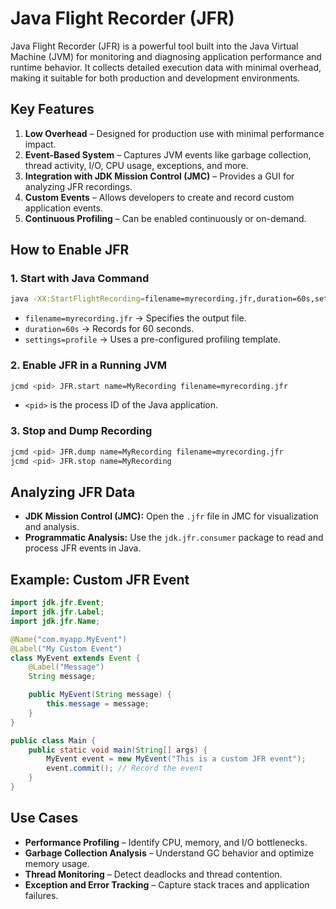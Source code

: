 # Java Flight Recorder (JFR)

Java Flight Recorder (JFR) is a powerful tool built into the Java Virtual Machine (JVM) for monitoring and diagnosing application performance and runtime behavior. It collects detailed execution data with minimal overhead, making it suitable for both production and development environments.

## Key Features
1. **Low Overhead** – Designed for production use with minimal performance impact.
2. **Event-Based System** – Captures JVM events like garbage collection, thread activity, I/O, CPU usage, exceptions, and more.
3. **Integration with JDK Mission Control (JMC)** – Provides a GUI for analyzing JFR recordings.
4. **Custom Events** – Allows developers to create and record custom application events.
5. **Continuous Profiling** – Can be enabled continuously or on-demand.

## How to Enable JFR

### 1. Start with Java Command
```sh
java -XX:StartFlightRecording=filename=myrecording.jfr,duration=60s,settings=profile -jar myapp.jar
```
- `filename=myrecording.jfr` → Specifies the output file.
- `duration=60s` → Records for 60 seconds.
- `settings=profile` → Uses a pre-configured profiling template.

### 2. Enable JFR in a Running JVM
```sh
jcmd <pid> JFR.start name=MyRecording filename=myrecording.jfr
```
- `<pid>` is the process ID of the Java application.

### 3. Stop and Dump Recording
```sh
jcmd <pid> JFR.dump name=MyRecording filename=myrecording.jfr
jcmd <pid> JFR.stop name=MyRecording
```

## Analyzing JFR Data
- **JDK Mission Control (JMC):** Open the `.jfr` file in JMC for visualization and analysis.
- **Programmatic Analysis:** Use the `jdk.jfr.consumer` package to read and process JFR events in Java.

## Example: Custom JFR Event
```java
import jdk.jfr.Event;
import jdk.jfr.Label;
import jdk.jfr.Name;

@Name("com.myapp.MyEvent")
@Label("My Custom Event")
class MyEvent extends Event {
    @Label("Message")
    String message;

    public MyEvent(String message) {
        this.message = message;
    }
}

public class Main {
    public static void main(String[] args) {
        MyEvent event = new MyEvent("This is a custom JFR event");
        event.commit(); // Record the event
    }
}
```

## Use Cases
- **Performance Profiling** – Identify CPU, memory, and I/O bottlenecks.
- **Garbage Collection Analysis** – Understand GC behavior and optimize memory usage.
- **Thread Monitoring** – Detect deadlocks and thread contention.
- **Exception and Error Tracking** – Capture stack traces and application failures.